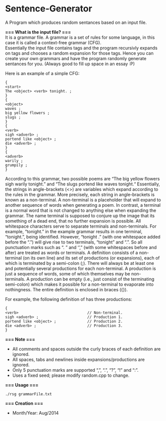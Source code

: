 Sentence-Generator
==================

A Program which produces random sentances based on an input file. 

**=== What is the input file? ===**  
It is a grammar file. A grammar is a set of rules for some language, in this case it is called a context-free grammar (CFG).   
Essentially the input file contains tags and the program recursivly expands on tags and chooses a random expansion for those tags. Hence you can create your own grammars and have the program randomly generate sentances for you. (Always good to fill up space in an essay :P) 

Here is an example of a simple CFG:  

    {  
    <start>  
    The <object> <verb> tonight. ;  
    }  
    {  
    <object>  
    waves ;  
    big yellow flowers ;  
    slugs ;  
    }  
    {  
    <verb>  
    sigh <adverb> ;  
    portend like <object> ;  
    die <adverb> ;  
    }  
    {  
    <adverb>  
    warily ;  
    grumpily ;  
    }  
  
According to this grammar, two possible poems are “The big yellow flowers sigh warily tonight.” and
“The slugs portend like waves tonight.“ Essentially, the strings in angle-brackets (<>) are variables which
expand according to the rules in the grammar.
More precisely, each string in angle-brackets is known as a non-terminal. A non-terminal is a placeholder
that will expand to another sequence of words when generating a poem. In contrast, a terminal is a normal
word that is not changed to anything else when expanding the grammar. The name terminal is supposed to
conjure up the image that its something of a dead end, that no further expansion is possible.
All whitespace characters serve to separate terminals and non-terminals. For example, “tonight.” in
the example grammar results in one terminal, “tonight.”, being identified. However, “tonight .” (with
one whitespace added before the “.”) will give rise to two terminals, “tonight” and “.”. So all punctuation
marks such as “. ” and ‘’,” (with some whitespaces before and after) are treated as words or terminals.
A definition consists of a non-terminal (on its own line) and its set of productions (or expansions), each of
which is terminated by a semi-colon (;). There will always be at least one and potentially several productions
for each non-terminal. A production is just a sequence of words, some of which themselves may be non-
terminals. A production can be empty (i.e., just consist of the terminating semi-colon) which makes it
possible for a non-terminal to evaporate into nothingness. The entire definition is enclosed in braces ({}).  

For example, the following definition of <verb> has three productions:  

    {  
    <verb>                               // Non-terminal.
    sigh <adverb> ;                      // Production 1.        
    portend like <object> ;              // Production 2.
    die <adverb> ;                       // Production 3.
    }  

**=== Note ===**  
- All comments and spaces outside the curly braces of each definition are ignored.
- All spaces, tabs and newlines inside expansions/productions are ignored.
- Only 5 punctuation marks are supported “,”, “.”, “?”, “!” and “:”.
- Uses a fixed seed; please modify random.cpp to change.

**=== Usage ===**  

    ./rsg grammarFile.txt
    
**=== Creation ===**  
- Month/Year: Aug/2014 

